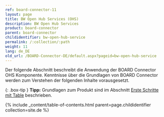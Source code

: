 ```yaml
---
ref: board-connector-11
layout: page
title: BW Open Hub Services (OHS)
description: BW Open Hub Services
product: board-connector
parent: board-connector
childidentifier: bw-open-hub-service
permalink: /:collection/:path
weight: 11
lang: de_DE
old_url: /BOARD-Connector-DE/default.aspx?pageid=bw-open-hub-service
---
```


Der folgende Abschnitt beschreibt die Anwendung der BOARD Connector OHS Komponente. Kenntnisse über die Grundlagen von BOARD Connector werden zum Verstehen der folgenden Inhalte vorausgesetzt.

{: .box-tip }
**Tipp:** Grundlagen zum Produkt sind im Abschnitt [Erste Schritte mit Table](./erste-schritte) beschrieben.

{% include _content/table-of-contents.html parent=page.childidentifier collection=site.de %}
